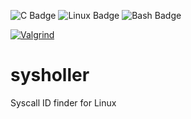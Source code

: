 [//]: # (Badges from https://dev.to/envoy_/150-badges-for-github-pnk )
![C Badge](https://img.shields.io/badge/C-00599C?style=for-the-badge&logo=c&logoColor=white)
![Linux Badge](https://img.shields.io/badge/Linux-FCC624?style=for-the-badge&logo=linux&logoColor=black)
![Bash Badge](https://img.shields.io/badge/GNU%20Bash-4EAA25?style=for-the-badge&logo=GNU%20Bash&logoColor=white)

[![Valgrind](https://github.com/jaeger17/sysholler/actions/workflows/valgrind.yml/badge.svg?branch=main)](https://github.com/jaeger17/sysholler/actions/workflows/valgrind.yml)

# sysholler
Syscall ID finder for Linux

